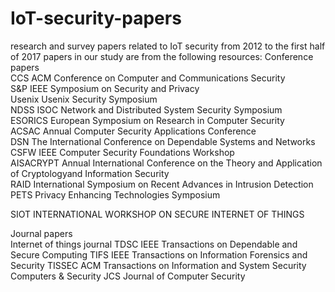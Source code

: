 # IoT-security-papers
research and survey papers related to IoT security from 2012 to the first half of 2017
papers in our study are from the following resources:
Conference papers  
CCS  ACM Conference on Computer and Communications Security  
S&P  IEEE Symposium on Security and Privacy   
Usenix  Usenix Security Symposium  
NDSS  ISOC Network and Distributed System Security Symposium  
ESORICS  European Symposium on Research in Computer Security  
ACSAC  Annual Computer Security Applications Conference  
DSN  The International Conference on Dependable Systems and Networks  
CSFW  IEEE Computer Security Foundations Workshop  
AISACRYPT  Annual International Conference on the Theory and Application of Cryptologyand Information Security  
RAID  International Symposium on Recent Advances in Intrusion Detection  
PETS  Privacy Enhancing Technologies Symposium  
  
SIOT INTERNATIONAL WORKSHOP ON SECURE INTERNET OF THINGS    
  
Journal papers  
Internet of things journal
TDSC IEEE Transactions on Dependable and Secure Computing
TIFS IEEE Transactions on Information Forensics and Security
TISSEC ACM Transactions on Information and System Security
Computers & Security
JCS Journal of Computer Security

